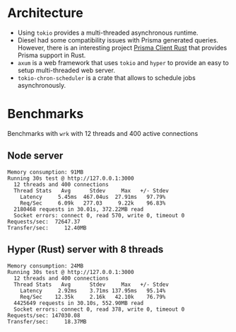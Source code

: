 # Architecture

- Using `tokio` provides a multi-threaded asynchronous runtime.
- Diesel had some compatibility issues with Prisma generated queries. However,
  there is an interesting project
  [Prisma Client Rust](https://github.com/Brendonovich/prisma-client-rust) that
  provides Prisma support in Rust.
- `axum` is a web framework that uses `tokio` and `hyper` to provide an easy to
  setup multi-threaded web server.
- `tokio-chron-scheduler` is a crate that allows to schedule jobs
  asynchronously.

# Benchmarks

Benchmarks with `wrk` with 12 threads and 400 active connections

## Node server

```
Memory consumption: 91MB
Running 30s test @ http://127.0.0.1:3000
  12 threads and 400 connections
  Thread Stats   Avg      Stdev     Max   +/- Stdev
    Latency     5.45ms  467.04us  27.91ms   97.79%
    Req/Sec     6.09k   277.03     9.22k    96.83%
  2180468 requests in 30.01s, 372.22MB read
  Socket errors: connect 0, read 570, write 0, timeout 0
Requests/sec:  72647.37
Transfer/sec:     12.40MB
```

## Hyper (Rust) server with 8 threads

```
Memory consumption: 24MB
Running 30s test @ http://127.0.0.1:3000
  12 threads and 400 connections
  Thread Stats   Avg      Stdev     Max   +/- Stdev
    Latency     2.92ms    3.71ms 137.95ms   95.14%
    Req/Sec    12.35k     2.16k   42.10k    76.79%
  4425649 requests in 30.10s, 552.90MB read
  Socket errors: connect 0, read 378, write 0, timeout 0
Requests/sec: 147030.08
Transfer/sec:     18.37MB
```
